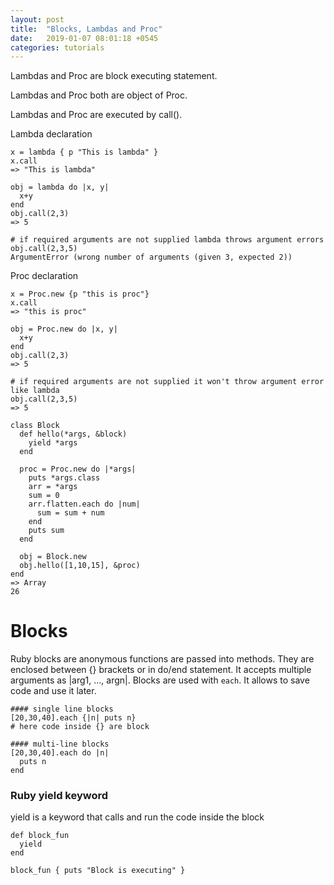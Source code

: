 ```yaml
---
layout: post
title:  "Blocks, Lambdas and Proc"
date:   2019-01-07 08:01:18 +0545
categories: tutorials
---
```


Lambdas and Proc are block executing statement.

Lambdas and Proc both are object of Proc.

Lambdas and Proc are executed by call().

Lambda declaration

```
x = lambda { p "This is lambda" }
x.call
=> "This is lambda"

obj = lambda do |x, y|
  x+y
end
obj.call(2,3)
=> 5

# if required arguments are not supplied lambda throws argument errors
obj.call(2,3,5)
ArgumentError (wrong number of arguments (given 3, expected 2))
```

Proc declaration

```
x = Proc.new {p "this is proc"}
x.call
=> "this is proc"

obj = Proc.new do |x, y|
  x+y
end
obj.call(2,3)
=> 5

# if required arguments are not supplied it won't throw argument error like lambda
obj.call(2,3,5)
=> 5
```

```
class Block
  def hello(*args, &block)
    yield *args
  end

  proc = Proc.new do |*args|
    puts *args.class
    arr = *args
    sum = 0
    arr.flatten.each do |num|
      sum = sum + num
    end
    puts sum
  end

  obj = Block.new
  obj.hello([1,10,15], &proc)
end
=> Array
26
```

# Blocks

Ruby blocks are anonymous functions are passed into methods. They are enclosed between {} brackets or in do/end statement.
It accepts multiple arguments as |arg1, ..., argn|. Blocks are used with `each`.
It allows to save code and use it later.

```
#### single line blocks
[20,30,40].each {|n| puts n}
# here code inside {} are block

#### multi-line blocks
[20,30,40].each do |n|
  puts n
end
```

### Ruby yield keyword
yield is a keyword that calls and run the code inside the block

```
def block_fun
  yield
end

block_fun { puts "Block is executing" }
```
